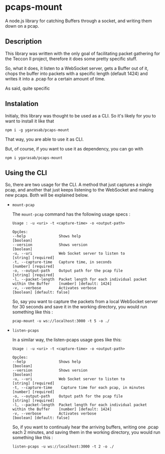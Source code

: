 # pcaps-mount

A node.js library for catching Buffers through a socket, and writing them down on a pcap.

## Description

This library was written with the only goal of facilitating packet gathering for the Teccon II project, therefore it does some pretty specific stuff.

So, what it does, it listen to a WebSocket server, gets a Buffer out of it, chops the buffer into packets with a specific length (default 1424) and writes it into a .pcap for a certain amount of time.

As said, quite specific

## Instalation

Initialy, this library was thought to be used as a CLI. So it's likely for you to want to install it like that

`npm i -g ygarasab/pcaps-mount`

That way, you are able to use it as CLI.

But, of course, if you want to use it as dependency, you can go with

`npm i ygarasab/pcaps-mount`

## Using the CLI    

So, there are two usage for the CLI. A method that just captures a single pcap, and another that just keeps listening to the WebSocket and making new pcaps. Both will be explained below.

- `mount-pcap`

    The `mount-pcap` command has the following usage specs :
    ```
    Usage : -u <uri> -t <capture-time> -o <output-path>

    Opções:
    --help               Shows help                                                                   [boolean]
    --version            Shows version                                                                [boolean]
    -u, --uri            Web Socket server to listen to                                     [string] [required]
    -t, --capture-time   Capture time, in seconds                                           [number] [required]
    -o, --output-path    Output path for the pcap file                                      [string] [required]
    -l, --packet-length  Packet length for each individual packet within the Buffer    [number] [default: 1424]
    -v, --verbose        Activates verbose                                           [boolean] [default: false]
    ```

    So, say you want to capture the packets from a local WebSocket server for 30 seconds and save it in the working directory, you would run something like this :

    `pcap-mount -u ws://localhost:3000 -t 5 -o ./`

- `listen-pcaps`

    In a similar way, the listen-pcaps usage goes like this:

    ```
    Usage : -u <uri> -t <capture-time> -o <output-path>

    Opções:
    --help               Shows help                                                                   [boolean]
    --version            Shows version                                                                [boolean]
    -u, --uri            Web Socket server to listen to                                     [string] [required]
    -t, --capture-time    Capture time for each pcap, in minutes                            [number] [required]
    -o, --output-path    Output path for the pcap file                                      [string] [required]
    -l, --packet-length  Packet length for each individual packet within the Buffer    [number] [default: 1424]
    -v, --verbose        Activates verbose                                           [boolean] [default: false]
    ```

    So, if you want to continualy hear the arriving buffers, writing one .pcap each 2 minutes, and saving them in the working directory, you would run something like this : 

    `listen-pcaps -u ws://localhost:3000 -t 2 -o ./`
